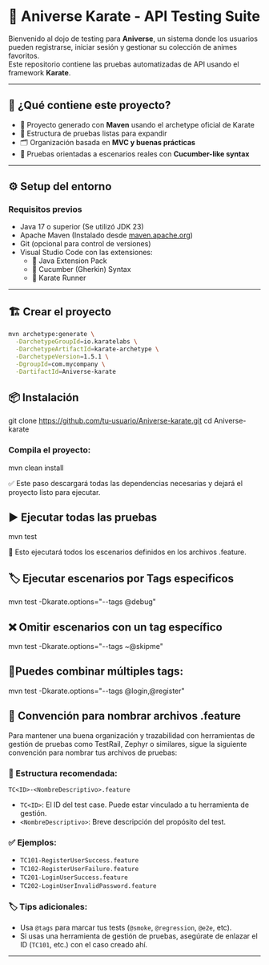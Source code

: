 # 🥋 Aniverse Karate - API Testing Suite

Bienvenido al dojo de testing para **Aniverse**, un sistema donde los usuarios pueden registrarse, iniciar sesión y gestionar su colección de animes favoritos.  
Este repositorio contiene las pruebas automatizadas de API usando el framework **Karate**.

---

## 🚀 ¿Qué contiene este proyecto?

- 🔨 Proyecto generado con **Maven** usando el archetype oficial de Karate
- 🧪 Estructura de pruebas listas para expandir
- 🗂️ Organización basada en **MVC y buenas prácticas**
- 🧠 Pruebas orientadas a escenarios reales con **Cucumber-like syntax**

---

## ⚙️ Setup del entorno

### Requisitos previos

- Java 17 o superior (Se utilizó JDK 23)
- Apache Maven (Instalado desde [maven.apache.org](https://maven.apache.org/download.cgi))
- Git (opcional para control de versiones)
- Visual Studio Code con las extensiones:
  - 🌿 Java Extension Pack
  - 🥒 Cucumber (Gherkin) Syntax
  - 🥋 Karate Runner

---

## 🏗️ Crear el proyecto

```bash
mvn archetype:generate \
  -DarchetypeGroupId=io.karatelabs \
  -DarchetypeArtifactId=karate-archetype \
  -DarchetypeVersion=1.5.1 \
  -DgroupId=com.mycompany \
  -DartifactId=Aniverse-karate
```


## 📦 Instalación

  git clone https://github.com/tu-usuario/Aniverse-karate.git
  cd Aniverse-karate


### Compila el proyecto:

mvn clean install

✅ Este paso descargará todas las dependencias necesarias y dejará el proyecto listo para ejecutar.

## ▶️ Ejecutar todas las pruebas

mvn test

🧪 Esto ejecutará todos los escenarios definidos en los archivos .feature.

## 🏷️ Ejecutar escenarios por Tags especificos

mvn test -Dkarate.options="--tags @debug"

## ❌ Omitir escenarios con un tag específico

mvn test -Dkarate.options="--tags ~@skipme"


## 🚀Puedes combinar múltiples tags:

mvn test -Dkarate.options="--tags @login,@register"


## 🧪 Convención para nombrar archivos .feature

Para mantener una buena organización y trazabilidad con herramientas de gestión de pruebas como TestRail, Zephyr o similares, sigue la siguiente convención para nombrar tus archivos de pruebas:

### 📁 Estructura recomendada: 

`TC<ID>-<NombreDescriptivo>.feature`


- `TC<ID>`: El ID del test case. Puede estar vinculado a tu herramienta de gestión.
- `<NombreDescriptivo>`: Breve descripción del propósito del test.

### ✅ Ejemplos:

- `TC101-RegisterUserSuccess.feature`
- `TC102-RegisterUserFailure.feature`
- `TC201-LoginUserSuccess.feature`
- `TC202-LoginUserInvalidPassword.feature`

### 🏷️ Tips adicionales:
- Usa `@tags` para marcar tus tests (`@smoke`, `@regression`, `@e2e`, etc).
- Si usas una herramienta de gestión de pruebas, asegúrate de enlazar el ID (`TC101`, etc.) con el caso creado ahí.

---

